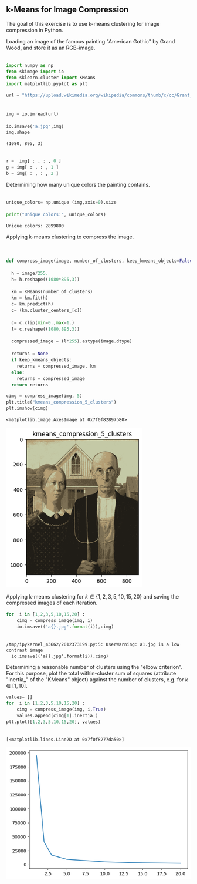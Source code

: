 ## k-Means for Image Compression

The goal of this exercise is to use k-means clustering for image compression in Python.

Loading an image of the famous painting "American Gothic" by Grand Wood, and store it as an RGB-image. 


```python

import numpy as np
from skimage import io
from sklearn.cluster import KMeans
import matplotlib.pyplot as plt
```


```python
url = "https://upload.wikimedia.org/wikipedia/commons/thumb/c/cc/Grant_Wood_-_American_Gothic_-_Google_Art_Project.jpg/895px-Grant_Wood_-_American_Gothic_-_Google_Art_Project.jpg"


img = io.imread(url)

io.imsave('a.jpg',img)
img.shape
```




    (1080, 895, 3)




```python

r =  img[ : , : , 0 ]
g = img[ : , : , 1 ]
b = img[ : , : , 2 ]


```

Determining how many unique colors the painting contains.


```python

unique_colors= np.unique (img,axis=0).size

print("Unique colors:", unique_colors)
```

    Unique colors: 2899800


Applying k-means clustering to compress the image. 


```python


def compress_image(image, number_of_clusters, keep_kmeans_objects=False):
  
  h = image/255.
  h= h.reshape((1080*895,3))

  km = KMeans(number_of_clusters)
  km = km.fit(h)
  c= km.predict(h)
  c= (km.cluster_centers_[c])
 
  c= c.clip(min=0.,max=1.)
  l= c.reshape((1080,895,3))

  compressed_image = (l*255).astype(image.dtype)

  returns = None
  if keep_kmeans_objects:
    returns = compressed_image, km
  else:
    returns = compressed_image
  return returns
```


```python
cimg = compress_image(img, 5)
plt.title("kmeans_compression_5_clusters")
plt.imshow(cimg)


```




    <matplotlib.image.AxesImage at 0x7f0f82897b80>




    
![png](Image-Compression-K-Means_files/Image-Compression-K-Means_10_1.png)
    


Applying k-means clustering for $k\in\{1, 2, 3, 5, 10, 15, 20\}$ and saving the compressed images of each iteration.


```python
for  i in [1,2,3,5,10,15,20] : 
    cimg = compress_image(img, i)
    io.imsave(('a{}.jpg'.format(i)),cimg)
    
```

    /tmp/ipykernel_43662/2012373199.py:5: UserWarning: a1.jpg is a low contrast image
      io.imsave(('a{}.jpg'.format(i)),cimg)


Determining a reasonable number of clusters using the "elbow criterion". For this purpose, plot the total within-cluster sum of squares (attribute "inertia_" of the "KMeans" object) against the number of clusters, e.g. for $k\in[1, 10]$.


```python
values= []
for  i in [1,2,3,5,10,15,20] : 
    cimg = compress_image(img, i,True)
    values.append(cimg[1].inertia_)
plt.plot([1,2,3,5,10,15,20], values)
    
```




    [<matplotlib.lines.Line2D at 0x7f0f8277da50>]




    
![png](Image-Compression-K-Means_files/Image-Compression-K-Means_14_1.png)
    

